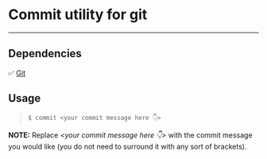 # Commit utility for git
***
## Dependencies
✅ [Git](https://git-scm.com/)
## Usage
> `$ commit <your commit message here 👇>`   

**NOTE:** Replace *<your commit message here 👇>* with the commit message you would like 
(you do not need to surround it with any sort of brackets).

